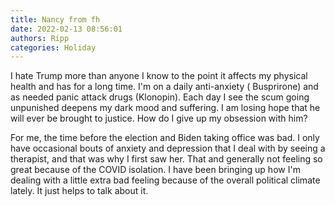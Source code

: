 ```yaml
---
title: Nancy from fh
date: 2022-02-13 08:56:01
authors: Ripp
categories: Holiday
---
```


 I hate Trump more than anyone I know to the point it affects my physical health and has for a long time. I'm on a daily anti-anxiety ( Busprirone) and as needed panic attack drugs (Klonopin). Each day I see the scum going unpunished deepens my dark mood and suffering. I am losing hope that he will ever be brought to justice. How do I give up my obsession with him?

For me, the time before the election and Biden taking office was bad. I only have occasional bouts of anxiety and depression that I deal with by seeing a therapist, and that was why I first saw her. That and generally not feeling so great because of the COVID isolation. I have been bringing up how I'm dealing with a little extra bad feeling because of the overall political climate lately. It just helps to talk about it.